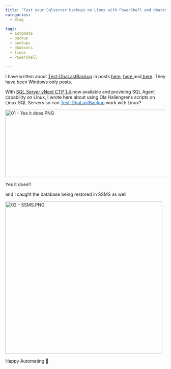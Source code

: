 ```yaml
---
title: "Test your Sqlserver backups on Linux with PowerShell and dbatools"
categories:
  - Blog

tags:
  - automate
  - backup
  - backups
  - dbatools
  - linux
  - PowerShell

---
```

<P>I have written about <A href="https://dbatools.io/functions/test-dbalastbackup/" target=_blank>Test-DbaLastBackup</A> in posts <A href="https://blog.robsewell.com/testing-your-sql-server-backups-the-easy-way-with-powershell-dbatools/" target=_blank>here</A>, <A href="https://blog.robsewell.com/taking-dbatools-test-dbalastbackup-a-little-further/">here </A>and<A href="https://blog.robsewell.com/using-pester-with-dbatools-test-dbalastbackup/" target=_blank> here</A>. They have been Windows only posts.</P>
<P>With <A href="https://blogs.technet.microsoft.com/dataplatforminsider/2017/03/17/sql-server-next-version-ctp-1-4-now-available/" target=_blank>SQL Server vNext CTP 1.4 </A>now available and providing SQL Agent capability on Linux, I wrote here about using Ola Hallengrens scripts on Linux SQL Servers so can <A href="https://dbatools.io/functions/test-dbalastbackup/" target=_blank><SPAN style="COLOR: #0066cc">Test-DbaLastBackup</SPAN></A>&nbsp;work with Linux?</P>
<P><IMG class="alignnone size-full wp-image-4288" alt="01 - Yes it does.PNG" src="https://blog.robsewell.com/assets/uploads/2017/03/01-yes-it-does.png?resize=630%2C211&amp;ssl=1" width=630 height=211 data-recalc-dims="1" loading="lazy" data-large-file="https://blog.robsewell.com/assets/uploads/2017/03/01-yes-it-does.png?fit=630%2C211&amp;ssl=1" data-medium-file="https://blog.robsewell.com/assets/uploads/2017/03/01-yes-it-does.png?fit=300%2C100&amp;ssl=1" data-image-description="" data-image-title="01 – Yes it does" data-image-meta='{"aperture":"0","credit":"","camera":"","caption":"","created_timestamp":"0","copyright":"","focal_length":"0","iso":"0","shutter_speed":"0","title":"","orientation":"0"}' data-comments-opened="1" data-orig-size="1622,542" data-orig-file="https://blog.robsewell.com/assets/uploads/2017/03/01-yes-it-does.png?fit=1622%2C542&amp;ssl=1" data-permalink="https://blog.robsewell.com/test-your-sqlserver-backups-on-linux-with-powershell-and-dbatools/01-yes-it-does/#main" data-attachment-id="4288"></P>
<P>Yes it does!!</P>
<P>and I caught the database being restored in SSMS as well</P>
<P><IMG class="alignnone size-full wp-image-4291" alt="02 - SSMS.PNG" src="https://blog.robsewell.com/assets/uploads/2017/03/02-ssms.png?resize=493%2C477&amp;ssl=1" width=493 height=477 data-recalc-dims="1" loading="lazy" data-large-file="https://blog.robsewell.com/assets/uploads/2017/03/02-ssms.png?fit=493%2C477&amp;ssl=1" data-medium-file="https://blog.robsewell.com/assets/uploads/2017/03/02-ssms.png?fit=300%2C290&amp;ssl=1" data-image-description="" data-image-title="02 – SSMS" data-image-meta='{"aperture":"0","credit":"","camera":"","caption":"","created_timestamp":"0","copyright":"","focal_length":"0","iso":"0","shutter_speed":"0","title":"","orientation":"0"}' data-comments-opened="1" data-orig-size="493,477" data-orig-file="https://blog.robsewell.com/assets/uploads/2017/03/02-ssms.png?fit=493%2C477&amp;ssl=1" data-permalink="https://blog.robsewell.com/test-your-sqlserver-backups-on-linux-with-powershell-and-dbatools/02-ssms/#main" data-attachment-id="4291"></P>
<P>Happy Automating 🙂</P>
<P>&nbsp;</P>


